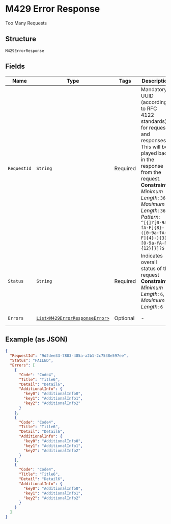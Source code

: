 
# M429 Error Response

Too Many Requests

## Structure

`M429ErrorResponse`

## Fields

| Name | Type | Tags | Description | Getter | Setter |
|  --- | --- | --- | --- | --- | --- |
| `RequestId` | `String` | Required | Mandatory UUID (according to RFC 4122 standards) for requests and responses. This will be played back in the response from the request.<br>**Constraints**: *Minimum Length*: `36`, *Maximum Length*: `36`, *Pattern*: `^[{]?[0-9a-fA-F]{8}-([0-9a-fA-F]{4}-){3}[0-9a-fA-F]{12}[}]?$` | String getRequestId() | setRequestId(String requestId) |
| `Status` | `String` | Required | Indicates overall status of the request<br>**Constraints**: *Minimum Length*: `6`, *Maximum Length*: `6` | String getStatus() | setStatus(String status) |
| `Errors` | [`List<M429ErrorResponseError>`](../../doc/models/m429-error-response-error.md) | Optional | - | List<M429ErrorResponseError> getErrors() | setErrors(List<M429ErrorResponseError> errors) |

## Example (as JSON)

```json
{
  "RequestId": "9d2dee33-7803-485a-a2b1-2c7538e597ee",
  "Status": "FAILED",
  "Errors": [
    {
      "Code": "Code4",
      "Title": "Title6",
      "Detail": "Detail6",
      "AdditionalInfo": {
        "key0": "AdditionalInfo0",
        "key1": "AdditionalInfo1",
        "key2": "AdditionalInfo2"
      }
    },
    {
      "Code": "Code4",
      "Title": "Title6",
      "Detail": "Detail6",
      "AdditionalInfo": {
        "key0": "AdditionalInfo0",
        "key1": "AdditionalInfo1",
        "key2": "AdditionalInfo2"
      }
    },
    {
      "Code": "Code4",
      "Title": "Title6",
      "Detail": "Detail6",
      "AdditionalInfo": {
        "key0": "AdditionalInfo0",
        "key1": "AdditionalInfo1",
        "key2": "AdditionalInfo2"
      }
    }
  ]
}
```

